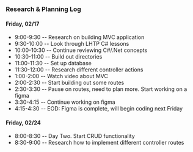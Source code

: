 ### Research & Planning Log
#### Friday, 02/17
* 9:00-9:30 -- Research on building MVC application
* 9:30-10:00 -- Look through LHTP C# lessons
* 10:00-10:30 -- Continue reviewing C#/.Net concepts
* 10:30-11:00 -- Build out directories
* 11:00-11:30 -- Set up database
* 11:30-12:00 -- Research different controller actions
* 1:00-2:00 -- Watch video about MVC
* 2:00-2:30 -- Start building out some routes
* 2:30-3:30 -- Pause on routes, need to plan more. Start working on a figma
* 3:30-4:15 -- Continue working on figma
* 4:15-4:30 -- EOD: Figma is complete, will begin coding next Friday

#### Friday, 02/24
* 8:00-8:30 -- Day Two. Start CRUD functionality
* 8:30-9:00 -- Research how to implement different controller routes